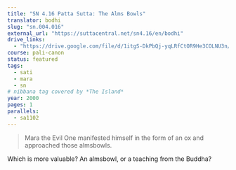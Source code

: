```yaml
---
title: "SN 4.16 Patta Sutta: The Alms Bowls"
translator: bodhi
slug: "sn.004.016"
external_url: "https://suttacentral.net/sn4.16/en/bodhi"
drive_links:
  - "https://drive.google.com/file/d/1itgS-DkPbQj-yqLRfCtOR9He3COLNU3n/view?usp=drivesdk"
course: pali-canon
status: featured
tags:
  - sati
  - mara
  - sn
# nibbana tag covered by *The Island*
year: 2000
pages: 1
parallels:
  - sa1102
---
```


> Mara the Evil One manifested himself in the form of an ox and approached those almsbowls.

Which is more valuable? An almsbowl, or a teaching from the Buddha?
